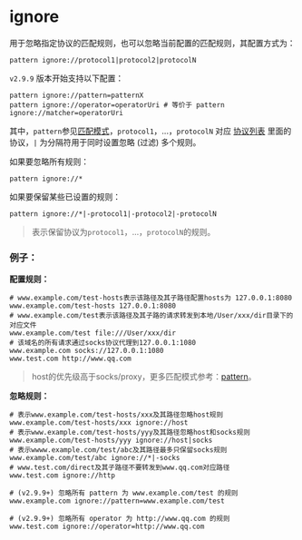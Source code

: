 # ignore
用于忽略指定协议的匹配规则，也可以忽略当前配置的匹配规则，其配置方式为：
```
pattern ignore://protocol1|protocol2|protocolN
```

`v2.9.9` 版本开始支持以下配置：
```
pattern ignore://pattern=patternX
pattern ignore://operator=operatorUri # 等价于 pattern ignore://matcher=operatorUri
```

其中，`pattern`参见[匹配模式](../pattern.html)，`protocol1`，...，`protocolN` 对应 [协议列表](../rules/.md) 里面的协议，`|` 为分隔符用于同时设置忽略 (过滤) 多个规则。

如果要忽略所有规则：
```
pattern ignore://*
```

如果要保留某些已设置的规则：
```
pattern ignore://*|-protocol1|-protocol2|-protocolN
```
> 表示保留协议为`protocol1`，...，`protocolN`的规则。

### 例子：

**配置规则：**
```
# www.example.com/test-hosts表示该路径及其子路径配置hosts为 127.0.0.1:8080
www.example.com/test-hosts 127.0.0.1:8080
# www.example.com/test表示该路径及其子路的请求转发到本地/User/xxx/dir目录下的对应文件
www.example.com/test file:///User/xxx/dir
# 该域名的所有请求通过socks协议代理到127.0.0.1:1080
www.example.com socks://127.0.0.1:1080
www.test.com http://www.qq.com
```
> host的优先级高于socks/proxy，更多匹配模式参考：[pattern](../pattern.html)。

**忽略规则：**
```
# 表示www.example.com/test-hosts/xxx及其路径忽略host规则
www.example.com/test-hosts/xxx ignore://host
# 表示www.example.com/test-hosts/yyy及其路径忽略host和socks规则
www.example.com/test-hosts/yyy ignore://host|socks
# 表示wwww.example.com/test/abc及其路径最多只保留socks规则
www.example.com/test/abc ignore://*|-socks
# www.test.com/direct及其子路径不要转发到www.qq.com对应路径
www.test.com ignore://http

# (v2.9.9+) 忽略所有 pattern 为 www.example.com/test 的规则
www.example.com ignore://pattern=www.example.com/test

# (v2.9.9+) 忽略所有 operator 为 http://www.qq.com 的规则
www.test.com ignore://operator=http://www.qq.com
```

